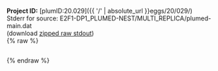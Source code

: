 **Project ID:** [plumID:20.029]({{ '/' | absolute_url }}eggs/20/029/)  
Stderr for source:  E2F1-DP1_PLUMED-NEST/MULTI_REPLICA/plumed-main.dat   
(download [zipped raw stdout](plumed-main.dat.plumed.stdout.txt.zip))  
{% raw %}
<pre>
</pre>
{% endraw %}
